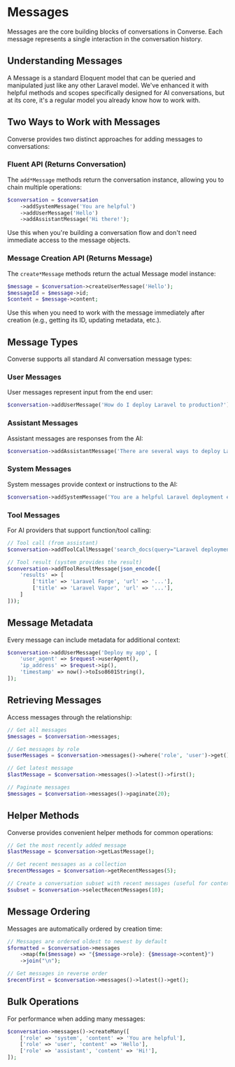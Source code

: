 # Messages

Messages are the core building blocks of conversations in Converse. Each message represents a single interaction in the conversation history.

## Understanding Messages

A Message is a standard Eloquent model that can be queried and manipulated just like any other Laravel model. We've enhanced it with helpful methods and scopes specifically designed for AI conversations, but at its core, it's a regular model you already know how to work with.

## Two Ways to Work with Messages

Converse provides two distinct approaches for adding messages to conversations:

### Fluent API (Returns Conversation)

The `add*Message` methods return the conversation instance, allowing you to chain multiple operations:

```php
$conversation = $conversation
    ->addSystemMessage('You are helpful')
    ->addUserMessage('Hello')
    ->addAssistantMessage('Hi there!');
```

Use this when you're building a conversation flow and don't need immediate access to the message objects.

### Message Creation API (Returns Message)

The `create*Message` methods return the actual Message model instance:

```php
$message = $conversation->createUserMessage('Hello');
$messageId = $message->id;
$content = $message->content;
```

Use this when you need to work with the message immediately after creation (e.g., getting its ID, updating metadata, etc.).

## Message Types

Converse supports all standard AI conversation message types:

### User Messages

User messages represent input from the end user:

```php
$conversation->addUserMessage('How do I deploy Laravel to production?');
```

### Assistant Messages

Assistant messages are responses from the AI:

```php
$conversation->addAssistantMessage('There are several ways to deploy Laravel...');
```

### System Messages

System messages provide context or instructions to the AI:

```php
$conversation->addSystemMessage('You are a helpful Laravel deployment expert.');
```

### Tool Messages

For AI providers that support function/tool calling:

```php
// Tool call (from assistant)
$conversation->addToolCallMessage('search_docs(query="Laravel deployment")');

// Tool result (system provides the result)
$conversation->addToolResultMessage(json_encode([
    'results' => [
        ['title' => 'Laravel Forge', 'url' => '...'],
        ['title' => 'Laravel Vapor', 'url' => '...'],
    ]
]));
```

## Message Metadata

Every message can include metadata for additional context:

```php
$conversation->addUserMessage('Deploy my app', [
    'user_agent' => $request->userAgent(),
    'ip_address' => $request->ip(),
    'timestamp' => now()->toIso8601String(),
]);
```



## Retrieving Messages

Access messages through the relationship:

```php
// Get all messages
$messages = $conversation->messages;

// Get messages by role
$userMessages = $conversation->messages()->where('role', 'user')->get();

// Get latest message
$lastMessage = $conversation->messages()->latest()->first();

// Paginate messages
$messages = $conversation->messages()->paginate(20);
```

## Helper Methods

Converse provides convenient helper methods for common operations:

```php
// Get the most recently added message
$lastMessage = $conversation->getLastMessage();

// Get recent messages as a collection
$recentMessages = $conversation->getRecentMessages(5);

// Create a conversation subset with recent messages (useful for context windows)
$subset = $conversation->selectRecentMessages(10);
```

## Message Ordering

Messages are automatically ordered by creation time:

```php
// Messages are ordered oldest to newest by default
$formatted = $conversation->messages
    ->map(fn($message) => "{$message->role}: {$message->content}")
    ->join("\n");

// Get messages in reverse order
$recentFirst = $conversation->messages()->latest()->get();
```

## Bulk Operations

For performance when adding many messages:

```php
$conversation->messages()->createMany([
    ['role' => 'system', 'content' => 'You are helpful'],
    ['role' => 'user', 'content' => 'Hello'],
    ['role' => 'assistant', 'content' => 'Hi!'],
]);
``` 